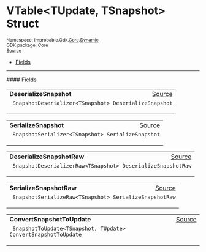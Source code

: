 
# VTable&lt;TUpdate, TSnapshot&gt; Struct
<sup>
Namespace: Improbable.Gdk.<a href="{{urlRoot}}/api/core-index">Core</a>.<a href="{{urlRoot}}/api/core/dynamic">Dynamic</a><br/>
GDK package: Core<br/>
<a href="https://www.github.com/spatialos/gdk-for-unity/blob/51790202/workers/unity/Packages/io.improbable.gdk.core/Dynamic/Dynamic.cs/#L37">Source</a>
<style>
a code {
                    padding: 0em 0.25em!important;
}
code {
                    background-color: #ffffff!important;
}
</style>
</sup>
<nav id="pageToc" class="page-toc"><ul><li><a href="#fields">Fields</a>
</ul></nav>








</p>
<hr style="width:100%; border-top-color:#d8d8d8" />
#### Fields


</p>




<table width="100%">
    <tr>
        <td style="border-right:none"><a id="deserializesnapshot"></a><b>DeserializeSnapshot</b></td>
        <td style="border-left:none; text-align:right"><a href="https://www.github.com/spatialos/gdk-for-unity/blob/51790202/workers/unity/Packages/io.improbable.gdk.core/Dynamic/Dynamic.cs/#L39">Source</a></td>
    </tr>
    <tr>
        <td colspan="2">
<code> SnapshotDeserializer&lt;TSnapshot&gt; DeserializeSnapshot</code></p>


</td>
    </tr>
</table>


<table width="100%">
    <tr>
        <td style="border-right:none"><a id="serializesnapshot"></a><b>SerializeSnapshot</b></td>
        <td style="border-left:none; text-align:right"><a href="https://www.github.com/spatialos/gdk-for-unity/blob/51790202/workers/unity/Packages/io.improbable.gdk.core/Dynamic/Dynamic.cs/#L40">Source</a></td>
    </tr>
    <tr>
        <td colspan="2">
<code> SnapshotSerializer&lt;TSnapshot&gt; SerializeSnapshot</code></p>


</td>
    </tr>
</table>


<table width="100%">
    <tr>
        <td style="border-right:none"><a id="deserializesnapshotraw"></a><b>DeserializeSnapshotRaw</b></td>
        <td style="border-left:none; text-align:right"><a href="https://www.github.com/spatialos/gdk-for-unity/blob/51790202/workers/unity/Packages/io.improbable.gdk.core/Dynamic/Dynamic.cs/#L41">Source</a></td>
    </tr>
    <tr>
        <td colspan="2">
<code> SnapshotDeserializerRaw&lt;TSnapshot&gt; DeserializeSnapshotRaw</code></p>


</td>
    </tr>
</table>


<table width="100%">
    <tr>
        <td style="border-right:none"><a id="serializesnapshotraw"></a><b>SerializeSnapshotRaw</b></td>
        <td style="border-left:none; text-align:right"><a href="https://www.github.com/spatialos/gdk-for-unity/blob/51790202/workers/unity/Packages/io.improbable.gdk.core/Dynamic/Dynamic.cs/#L42">Source</a></td>
    </tr>
    <tr>
        <td colspan="2">
<code> SnapshotSerializeRaw&lt;TSnapshot&gt; SerializeSnapshotRaw</code></p>


</td>
    </tr>
</table>


<table width="100%">
    <tr>
        <td style="border-right:none"><a id="convertsnapshottoupdate"></a><b>ConvertSnapshotToUpdate</b></td>
        <td style="border-left:none; text-align:right"><a href="https://www.github.com/spatialos/gdk-for-unity/blob/51790202/workers/unity/Packages/io.improbable.gdk.core/Dynamic/Dynamic.cs/#L43">Source</a></td>
    </tr>
    <tr>
        <td colspan="2">
<code> SnapshotToUpdate&lt;TSnapshot, TUpdate&gt; ConvertSnapshotToUpdate</code></p>


</td>
    </tr>
</table>










